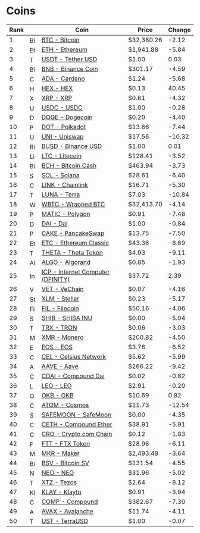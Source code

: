 # Coins

| Rank |     | Coin | Price | Change |
| ---- | --- | ---- | ----- | ------ |
| 1 | <img src="https://cdn.coinranking.com/bOabBYkcX/bitcoin_btc.svg" alt="Bitcoin" width="16px" height="16px" /> |  [BTC - Bitcoin](https://coinranking.com/coin/Qwsogvtv82FCd+bitcoin-btc) | $32,380.26 | -2.12 |
| 2 | <img src="https://cdn.coinranking.com/rk4RKHOuW/eth.svg" alt="Ethereum" width="16px" height="16px" /> |  [ETH - Ethereum](https://coinranking.com/coin/razxDUgYGNAdQ+ethereum-eth) | $1,941.88 | -5.84 |
| 3 | <img src="https://cdn.coinranking.com/mgHqwlCLj/usdt.svg" alt="Tether USD" width="16px" height="16px" /> |  [USDT - Tether USD](https://coinranking.com/coin/HIVsRcGKkPFtW+tetherusd-usdt) | $1.00 | 0.03 |
| 4 | <img src="https://cdn.coinranking.com/B1N19L_dZ/bnb.svg" alt="Binance Coin" width="16px" height="16px" /> |  [BNB - Binance Coin](https://coinranking.com/coin/WcwrkfNI4FUAe+binancecoin-bnb) | $301.17 | -4.59 |
| 5 | <img src="https://cdn.coinranking.com/ryY28nXhW/ada.svg" alt="Cardano" width="16px" height="16px" /> |  [ADA - Cardano](https://coinranking.com/coin/qzawljRxB5bYu+cardano-ada) | $1.24 | -5.68 |
| 6 | <img src="https://cdn.coinranking.com/iseN4Am58/hex-vector.svg" alt="HEX" width="16px" height="16px" /> |  [HEX - HEX](https://coinranking.com/coin/9K7m6ufraZ6gh+hex-hex) | $0.13 | 40.45 |
| 7 | <img src="https://cdn.coinranking.com/B1oPuTyfX/xrp.svg" alt="XRP" width="16px" height="16px" /> |  [XRP - XRP](https://coinranking.com/coin/-l8Mn2pVlRs-p+xrp-xrp) | $0.61 | -4.32 |
| 8 | <img src="https://cdn.coinranking.com/jkDf8sQbY/usdc.svg" alt="USDC" width="16px" height="16px" /> |  [USDC - USDC](https://coinranking.com/coin/aKzUVe4Hh_CON+usdc-usdc) | $1.00 | -0.28 |
| 9 | <img src="https://cdn.coinranking.com/H1arXIuOZ/doge.svg" alt="Dogecoin" width="16px" height="16px" /> |  [DOGE - Dogecoin](https://coinranking.com/coin/a91GCGd_u96cF+dogecoin-doge) | $0.20 | -4.40 |
| 10 | <img src="https://cdn.coinranking.com/RsljYqnbu/polkadot.svg" alt="Polkadot" width="16px" height="16px" /> |  [DOT - Polkadot](https://coinranking.com/coin/25W7FG7om+polkadot-dot) | $13.66 | -7.44 |
| 11 | <img src="https://cdn.coinranking.com/1heSvUgtl/uniswap-v2.svg?size=48x48" alt="Uniswap" width="16px" height="16px" /> |  [UNI - Uniswap](https://coinranking.com/coin/_H5FVG9iW+uniswap-uni) | $17.56 | -10.32 |
| 12 | <img src="https://cdn.coinranking.com/6SJHRfClq/busd.svg" alt="Binance USD" width="16px" height="16px" /> |  [BUSD - Binance USD](https://coinranking.com/coin/vSo2fu9iE1s0Y+binanceusd-busd) | $1.00 | 0.01 |
| 13 | <img src="https://cdn.coinranking.com/BUvPxmc9o/ltcnew.svg" alt="Litecoin" width="16px" height="16px" /> |  [LTC - Litecoin](https://coinranking.com/coin/D7B1x_ks7WhV5+litecoin-ltc) | $128.41 | -3.52 |
| 14 | <img src="https://cdn.coinranking.com/By8ziihX7/bch.svg" alt="Bitcoin Cash" width="16px" height="16px" /> |  [BCH - Bitcoin Cash](https://coinranking.com/coin/ZlZpzOJo43mIo+bitcoincash-bch) | $463.94 | -3.73 |
| 15 | <img src="https://cdn.coinranking.com/yvUG4Qex5/solana.svg" alt="Solana" width="16px" height="16px" /> |  [SOL - Solana](https://coinranking.com/coin/zNZHO_Sjf+solana-sol) | $28.61 | -6.40 |
| 16 | <img src="https://cdn.coinranking.com/9NOP9tOem/chainlink.svg" alt="Chainlink" width="16px" height="16px" /> |  [LINK - Chainlink](https://coinranking.com/coin/VLqpJwogdhHNb+chainlink-link) | $16.71 | -5.30 |
| 17 | <img src="https://cdn.coinranking.com/F-PJdF8Um/LUNA.svg" alt="Terra" width="16px" height="16px" /> |  [LUNA - Terra](https://coinranking.com/coin/AaQUAs2Mc+terra-luna) | $7.03 | -10.84 |
| 18 | <img src="https://cdn.coinranking.com/o3-8cvCHu/wbtc[1].svg" alt="Wrapped BTC" width="16px" height="16px" /> |  [WBTC - Wrapped BTC](https://coinranking.com/coin/x4WXHge-vvFY+wrappedbtc-wbtc) | $32,413.70 | -4.14 |
| 19 | <img src="https://cdn.coinranking.com/HAf8rW3kx/polygon-matic-rebrand.png" alt="Polygon" width="16px" height="16px" /> |  [MATIC - Polygon](https://coinranking.com/coin/uW2tk-ILY0ii+polygon-matic) | $0.91 | -7.48 |
| 20 | <img src="https://cdn.coinranking.com/mAZ_7LwOE/mutli-collateral-dai.svg" alt="Dai" width="16px" height="16px" /> |  [DAI - Dai](https://coinranking.com/coin/MoTuySvg7+dai-dai) | $1.00 | -0.84 |
| 21 | <img src="https://cdn.coinranking.com/aRtgdw7bQ/pancakeswap-cake-logo.png" alt="PancakeSwap" width="16px" height="16px" /> |  [CAKE - PancakeSwap](https://coinranking.com/coin/ncYFcP709+pancakeswap-cake) | $13.75 | -7.50 |
| 22 | <img src="https://cdn.coinranking.com/rJfyor__W/etc.svg" alt="Ethereum Classic" width="16px" height="16px" /> |  [ETC - Ethereum Classic](https://coinranking.com/coin/hnfQfsYfeIGUQ+ethereumclassic-etc) | $43.36 | -8.69 |
| 23 | <img src="https://cdn.coinranking.com/HJHg2k9Lf/theta.svg" alt="Theta Token" width="16px" height="16px" /> |  [THETA - Theta Token](https://coinranking.com/coin/B42IRxNtoYmwK+thetatoken-theta) | $4.93 | -9.11 |
| 24 | <img src="https://cdn.coinranking.com/lzbmCkUGB/algo.svg" alt="Algorand" width="16px" height="16px" /> |  [ALGO - Algorand](https://coinranking.com/coin/TpHE2IShQw-sJ+algorand-algo) | $0.85 | -1.93 |
| 25 | <img src="https://cdn.coinranking.com/1uJ_RVrmC/dfinity-icp.png" alt="Internet Computer (DFINITY)" width="16px" height="16px" /> |  [ICP - Internet Computer (DFINITY)](https://coinranking.com/coin/aMNLwaUbY+internetcomputerdfinity-icp) | $37.72 | 2.39 |
| 26 | <img src="https://cdn.coinranking.com/B1_TDu9Dm/VEN.svg" alt="VeChain" width="16px" height="16px" /> |  [VET - VeChain](https://coinranking.com/coin/FEbS54wxo4oIl+vechain-vet) | $0.07 | -4.16 |
| 27 | <img src="https://cdn.coinranking.com/78CxK1xsp/Stellar_symbol_black_RGB.svg" alt="Stellar" width="16px" height="16px" /> |  [XLM - Stellar](https://coinranking.com/coin/f3iaFeCKEmkaZ+stellar-xlm) | $0.23 | -5.17 |
| 28 | <img src="https://cdn.coinranking.com/vUmvv-IQA/FIL3-filecoin.svg?size=48x48" alt="Filecoin" width="16px" height="16px" /> |  [FIL - Filecoin](https://coinranking.com/coin/ymQub4fuB+filecoin-fil) | $50.16 | -4.06 |
| 29 | <img src="https://cdn.coinranking.com/D69LfI-tm/shib.png" alt="SHIBA INU" width="16px" height="16px" /> |  [SHIB - SHIBA INU](https://coinranking.com/coin/xz24e0BjL+shibainu-shib) | $0.00 | -5.04 |
| 30 | <img src="https://cdn.coinranking.com/behejNqQs/trx.svg" alt="TRON" width="16px" height="16px" /> |  [TRX - TRON](https://coinranking.com/coin/qUhEFk1I61atv+tron-trx) | $0.06 | -3.03 |
| 31 | <img src="https://cdn.coinranking.com/Syz-oSd_Z/xmr.svg" alt="Monero" width="16px" height="16px" /> |  [XMR - Monero](https://coinranking.com/coin/3mVx2FX_iJFp5+monero-xmr) | $200.82 | -4.50 |
| 32 | <img src="https://cdn.coinranking.com/PqOYrWSje/eos2.svg" alt="EOS" width="16px" height="16px" /> |  [EOS - EOS](https://coinranking.com/coin/iAzbfXiBBKkR6+eos-eos) | $3.78 | -6.52 |
| 33 | <img src="https://cdn.coinranking.com/XPU7TeCYD/New-CEL.png" alt="Celsius Network" width="16px" height="16px" /> |  [CEL - Celsius Network](https://coinranking.com/coin/rk5XwL6mIjUDp+celsiusnetwork-cel) | $5.62 | -5.99 |
| 34 | <img src="https://cdn.coinranking.com/4bpYKqV4X/AAVE.png" alt="Aave" width="16px" height="16px" /> |  [AAVE - Aave](https://coinranking.com/coin/ixgUfzmLR+aave-aave) | $266.22 | -9.42 |
| 35 | <img src="https://cdn.coinranking.com/aZPPc1MqR/cDAI.svg" alt="Compound Dai" width="16px" height="16px" /> |  [CDAI - Compound Dai](https://coinranking.com/coin/lT__vMO7l+compounddai-cdai) | $0.02 | -0.82 |
| 36 | <img src="https://cdn.coinranking.com/12EKqY08r/leo.svg" alt="LEO" width="16px" height="16px" /> |  [LEO - LEO](https://coinranking.com/coin/mqtUpyBxu8O8+leo-leo) | $2.91 | -0.20 |
| 37 | <img src="https://cdn.coinranking.com/BJcjC5rCQ/Okex.svg" alt="OKB" width="16px" height="16px" /> |  [OKB - OKB](https://coinranking.com/coin/PDKcptVnzJTmN+okb-okb) | $10.69 | 0.82 |
| 38 | <img src="https://cdn.coinranking.com/HJzHboruM/atom.svg" alt="Cosmos" width="16px" height="16px" /> |  [ATOM - Cosmos](https://coinranking.com/coin/Knsels4_Ol-Ny+cosmos-atom) | $11.73 | -12.54 |
| 39 | <img src="https://cdn.coinranking.com/xi6oA8jA4/safemoon.png" alt="SafeMoon" width="16px" height="16px" /> |  [SAFEMOON - SafeMoon](https://coinranking.com/coin/7gHjBh7YK+safemoon-safemoon) | $0.00 | -4.35 |
| 40 | <img src="https://cdn.coinranking.com/ZTQUl5jrQ/CETH2.svg" alt="Compound Ether" width="16px" height="16px" /> |  [CETH - Compound Ether](https://coinranking.com/coin/p_GHkOeDNKw0+compoundether-ceth) | $38.91 | -5.91 |
| 41 | <img src="https://cdn.coinranking.com/2o91jm73M/cro.svg" alt="Crypto.com Chain" width="16px" height="16px" /> |  [CRO - Crypto.com Chain](https://coinranking.com/coin/65PHZTpmE55b+cryptocomchain-cro) | $0.12 | -1.83 |
| 42 | <img src="https://cdn.coinranking.com/WyBm4_EzM/ftx-exchange.svg" alt="FTX Token" width="16px" height="16px" /> |  [FTT - FTX Token](https://coinranking.com/coin/NfeOYfNcl+ftxtoken-ftt) | $28.96 | -6.11 |
| 43 | <img src="https://cdn.coinranking.com/sjHfS7jCS/mkrdao.svg" alt="Maker" width="16px" height="16px" /> |  [MKR - Maker](https://coinranking.com/coin/qFakph2rpuMOL+maker-mkr) | $2,493.48 | -3.64 |
| 44 | <img src="https://cdn.coinranking.com/388ehh6kq/bitcoin-sv-1.svg" alt="Bitcoin SV" width="16px" height="16px" /> |  [BSV - Bitcoin SV](https://coinranking.com/coin/VcMY11NONHSA0+bitcoinsv-bsv) | $131.54 | -4.55 |
| 45 | <img src="https://cdn.coinranking.com/MgUNVQCeN/neo.svg" alt="NEO" width="16px" height="16px" /> |  [NEO - NEO](https://coinranking.com/coin/cVaOmQWainv7g+neo-neo) | $31.96 | -5.02 |
| 46 | <img src="https://cdn.coinranking.com/HkLUdilQ7/xtz.svg" alt="Tezos" width="16px" height="16px" /> |  [XTZ - Tezos](https://coinranking.com/coin/fsIbGOEJWbzxG+tezos-xtz) | $2.64 | -8.12 |
| 47 | <img src="https://cdn.coinranking.com/cY-BSmXaS/klay.svg" alt="Klaytn" width="16px" height="16px" /> |  [KLAY - Klaytn](https://coinranking.com/coin/M9bj_WrX+klaytn-klay) | $0.91 | -3.94 |
| 48 | <img src="https://cdn.coinranking.com/2es4I0GGs/compound-icon.svg" alt="Compound" width="16px" height="16px" /> |  [COMP - Compound](https://coinranking.com/coin/7Dg6y_Ywg+compound-comp) | $382.67 | -7.30 |
| 49 | <img src="https://cdn.coinranking.com/S0C6Cw2-w/avax-avalanche.png" alt="Avalanche" width="16px" height="16px" /> |  [AVAX - Avalanche](https://coinranking.com/coin/dvUj0CzDZ+avalanche-avax) | $11.74 | -4.11 |
| 50 | <img src="https://cdn.coinranking.com/mtb0IvtcM/terrausd.png" alt="TerraUSD" width="16px" height="16px" /> |  [UST - TerraUSD](https://coinranking.com/coin/cKExCczgV+terrausd-ust) | $1.00 | -0.07 |
